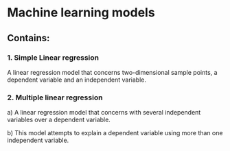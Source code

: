 # Machine learning models

## Contains:
### 1. Simple Linear regression
 A linear regression model that concerns two-dimensional sample points, a dependent variable and an independent variable.

### 2. Multiple linear regression
  a) A linear regression model that concerns with several independent variables over a dependent variable.

  b) This model attempts to  explain a dependent variable using more than one independent variable. 
